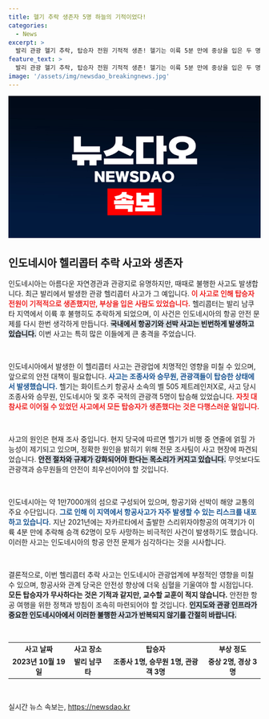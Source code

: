 ```yaml
---
title: 헬기 추락 생존자 5명 하늘의 기적이었다!
categories:
  - News
excerpt: >
  발리 관광 헬기 추락, 탑승자 전원 기적적 생존! 헬기는 이륙 5분 만에 중상을 입은 두 명을 포함해 사고 발생. 현지 조사팀 사고 원인 파악 중.
feature_text: >
  발리 관광 헬기 추락, 탑승자 전원 기적적 생존! 헬기는 이륙 5분 만에 중상을 입은 두 명을 포함해 사고 발생. 현지 조사팀 사고 원인 파악 중.
image: '/assets/img/newsdao_breakingnews.jpg'
---
```


<p><img src="/assets/img/newsdao_breakingnews.jpg" alt="flaretime 속보" /></p>

<h2 data-ke-size="size26">인도네시아 헬리콥터 추락 사고와 생존자</h2>

<p data-ke-size="size16">인도네시아는 아름다운 자연경관과 관광지로 유명하지만, 때때로 불행한 사고도 발생합니다. 최근 발리에서 발생한 관광 헬리콥터 사고가 그 예입니다. <b><span style="color: #ee2323;">이 사고로 인해 탑승자 전원이 기적적으로 생존했지만, 부상을 입은 사람도 있었습니다.</span></b> 헬리콥터는 발리 남쿠타 지역에서 이륙 후 불행히도 추락하게 되었으며, 이 사건은 인도네시아의 항공 안전 문제를 다시 한번 생각하게 만듭니다. <b><span style="background-color: #21538527;">국내에서 항공기와 선박 사고는 빈번하게 발생하고 있습니다.</span></b> 이번 사고는 특히 많은 이들에게 큰 충격을 주었습니다.</p>

<p data-ke-size="size16">&nbsp;</p>

<p>인도네시아에서 발생한 이 헬리콥터 사고는 관광업에 치명적인 영향을 미칠 수 있으며, 앞으로의 안전 대책이 필요합니다. <b><span style="color: #1a5490;">사고는 조종사와 승무원, 관광객들이 탑승한 상태에서 발생했습니다.</span></b> 헬기는 화이트스키 항공사 소속의 벨 505 제트레인저X로, 사고 당시 조종사와 승무원, 인도네시아 및 호주 국적의 관광객 5명이 탑승해 있었습니다. <b><span style="color: #ee2323;">자칫 대참사로 이어질 수 있었던 사고에서 모든 탑승자가 생존했다는 것은 다행스러운 일입니다.</span></b></p>

<p data-ke-size="size16">&nbsp;</p>

<p>사고의 원인은 현재 조사 중입니다. 현지 당국에 따르면 헬기가 비행 중 연줄에 얽힐 가능성이 제기되고 있으며, 정확한 원인을 밝히기 위해 전문 조사팀이 사고 현장에 파견되었습니다. <b><span style="background-color: #21538527;">안전 절차와 규제가 강화되어야 한다는 목소리가 커지고 있습니다.</span></b> 무엇보다도 관광객과 승무원들의 안전이 최우선이어야 할 것입니다.</p>

<p data-ke-size="size16">&nbsp;</p>

<p>인도네시아는 약 1만7000개의 섬으로 구성되어 있으며, 항공기와 선박이 해양 교통의 주요 수단입니다. <b><span style="color: #1a5490;">그로 인해 이 지역에서 항공사고가 자주 발생할 수 있는 리스크를 내포하고 있습니다.</span></b> 지난 2021년에는 자카르타에서 출발한 스리위자야항공의 여객기가 이륙 4분 만에 추락해 승객 62명이 모두 사망하는 비극적인 사건이 발생하기도 했습니다. 이러한 사고는 인도네시아의 항공 안전 문제가 심각하다는 것을 시사합니다.</p>

<p data-ke-size="size16">&nbsp;</p>

<p>결론적으로, 이번 헬리콥터 추락 사고는 인도네시아 관광업계에 부정적인 영향을 미칠 수 있으며, 항공사와 관계 당국은 안전성 향상에 더욱 심혈을 기울여야 할 시점입니다. <b><span style="ee2323;">모든 탑승자가 무사하다는 것은 기적과 같지만, 교수할 교훈이 적지 않습니다.</span></b> 안전한 항공 여행을 위한 정책과 방침이 조속히 마련되어야 할 것입니다. <b><span style="background-color: #21538527;">인지도와 관광 인프라가 중요한 인도네시아에서 이러한 불행한 사고가 반복되지 않기를 간절히 바랍니다.</span></b></p>

<p data-ke-size="size16">&nbsp;</p> 

<table style="width: 100%;">
    <tr>
        <td style="text-align: center; height: 17px;"><b>사고 날짜</b></td>
        <td style="text-align: center; height: 17px;"><b>사고 장소</b></td>
        <td style="text-align: center; height: 17px;"><b>탑승자</b></td>
        <td style="text-align: center; height: 17px;"><b>부상 정도</b></td>
    </tr>
    <tr>
        <td style="text-align: center; height: 17px;"><b>2023년 10월 19일</b></td>
        <td style="text-align: center; height: 17px;"><b>발리 남쿠타</b></td>
        <td style="text-align: center; height: 17px;"><b>조종사 1명, 승무원 1명, 관광객 3명</b></td>
        <td style="text-align: center; height: 17px;"><b>중상 2명, 경상 3명</b></td>
    </tr>
</table>

<p data-ke-size="size16">&nbsp;</p>
실시간 뉴스 속보는, <a href="https://newsdao.kr" rel="dofollow">https://newsdao.kr</a>



